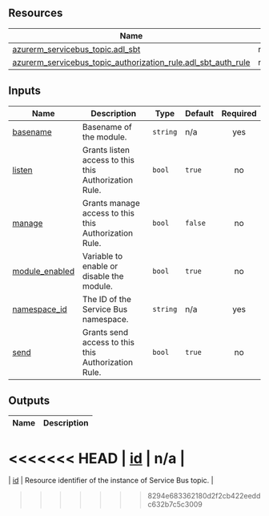 <!-- BEGIN_TF_DOCS -->
## Resources

| Name | Type |
|------|------|
| [azurerm_servicebus_topic.adl_sbt](https://registry.terraform.io/providers/hashicorp/azurerm/latest/docs/resources/servicebus_topic) | resource |
| [azurerm_servicebus_topic_authorization_rule.adl_sbt_auth_rule](https://registry.terraform.io/providers/hashicorp/azurerm/latest/docs/resources/servicebus_topic_authorization_rule) | resource |

## Inputs

| Name | Description | Type | Default | Required |
|------|-------------|------|---------|:--------:|
| <a name="input_basename"></a> [basename](#input\_basename) | Basename of the module. | `string` | n/a | yes |
| <a name="input_listen"></a> [listen](#input\_listen) | Grants listen access to this this Authorization Rule. | `bool` | `true` | no |
| <a name="input_manage"></a> [manage](#input\_manage) | Grants manage access to this this Authorization Rule. | `bool` | `false` | no |
| <a name="input_module_enabled"></a> [module\_enabled](#input\_module\_enabled) | Variable to enable or disable the module. | `bool` | `true` | no |
| <a name="input_namespace_id"></a> [namespace\_id](#input\_namespace\_id) | The ID of the Service Bus namespace. | `string` | n/a | yes |
| <a name="input_send"></a> [send](#input\_send) | Grants send access to this this Authorization Rule. | `bool` | `true` | no |

## Outputs

| Name | Description |
|------|-------------|
<<<<<<< HEAD
| <a name="output_id"></a> [id](#output\_id) | n/a |
=======
| <a name="output_id"></a> [id](#output\_id) | Resource identifier of the instance of Service Bus topic. |
>>>>>>> 8294e683362180d2f2cb422eeddc632b7c5c3009
<!-- END_TF_DOCS -->